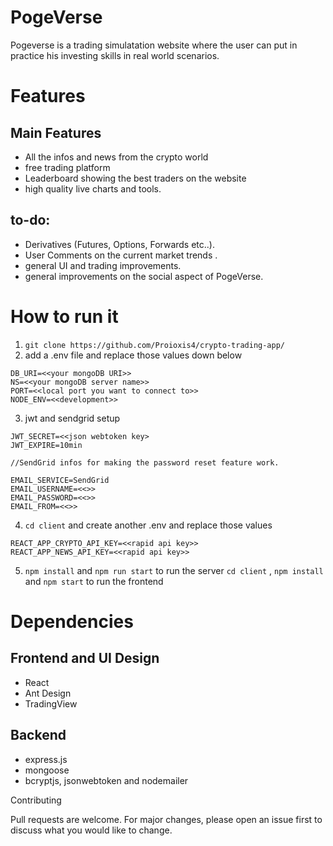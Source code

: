﻿# PogeVerse
 
Pogeverse is a trading simulatation website where the user can put in practice his investing skills in real world scenarios.

# Features

## Main Features

- All the infos and news from the crypto world
- free trading platform
- Leaderboard showing the best traders on the website
- high quality live charts and tools.

## to-do:

-  Derivatives (Futures, Options, Forwards etc..).
-  User Comments on the current market trends .
-  general UI and trading improvements.
-  general improvements on the social aspect of PogeVerse.

# How to run it

1. `git clone https://github.com/Proioxis4/crypto-trading-app/`
2. add a .env file and replace those values down below
```
DB_URI=<<your mongoDB URI>>
NS=<<your mongoDB server name>>
PORT=<<local port you want to connect to>>
NODE_ENV=<<development>>
```
3. jwt and sendgrid setup

```
JWT_SECRET=<<json webtoken key> 
JWT_EXPIRE=10min

//SendGrid infos for making the password reset feature work.

EMAIL_SERVICE=SendGrid
EMAIL_USERNAME=<<>>
EMAIL_PASSWORD=<<>>
EMAIL_FROM=<<>>
```
4. `cd client` and create another .env and replace those values
 ```
 REACT_APP_CRYPTO_API_KEY=<<rapid api key>>
REACT_APP_NEWS_API_KEY=<<rapid api key>>
 ```
5. `npm install` and `npm run start` to run the server
    `cd client` , `npm install` and `npm start` to run the frontend

# Dependencies

## Frontend and UI Design

- React
- Ant Design
- TradingView

## Backend

- express.js
- mongoose
- bcryptjs, jsonwebtoken and nodemailer


Contributing

Pull requests are welcome. For major changes, please open an issue first to discuss what you would like to change.
